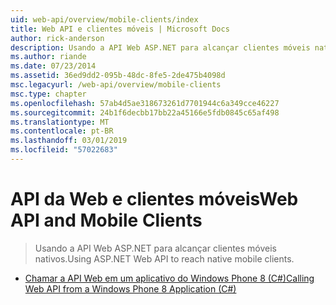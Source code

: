 ```yaml
---
uid: web-api/overview/mobile-clients/index
title: Web API e clientes móveis | Microsoft Docs
author: rick-anderson
description: Usando a API Web ASP.NET para alcançar clientes móveis nativos.
ms.author: riande
ms.date: 07/23/2014
ms.assetid: 36ed9dd2-095b-48dc-8fe5-2de475b4098d
msc.legacyurl: /web-api/overview/mobile-clients
msc.type: chapter
ms.openlocfilehash: 57ab4d5ae318673261d7701944c6a349cce46227
ms.sourcegitcommit: 24b1f6decbb17bb22a45166e5fdb0845c65af498
ms.translationtype: MT
ms.contentlocale: pt-BR
ms.lasthandoff: 03/01/2019
ms.locfileid: "57022683"
---
```

<a name="web-api-and-mobile-clients"></a><span data-ttu-id="da7e8-103">API da Web e clientes móveis</span><span class="sxs-lookup"><span data-stu-id="da7e8-103">Web API and Mobile Clients</span></span>
====================
> <span data-ttu-id="da7e8-104">Usando a API Web ASP.NET para alcançar clientes móveis nativos.</span><span class="sxs-lookup"><span data-stu-id="da7e8-104">Using ASP.NET Web API to reach native mobile clients.</span></span>


- [<span data-ttu-id="da7e8-105">Chamar a API Web em um aplicativo do Windows Phone 8 (C#)</span><span class="sxs-lookup"><span data-stu-id="da7e8-105">Calling Web API from a Windows Phone 8 Application (C#)</span></span>](calling-web-api-from-a-windows-phone-8-application.md)

